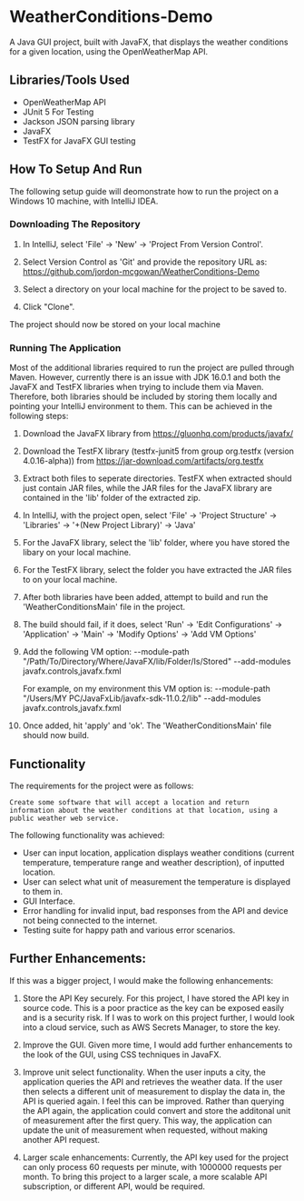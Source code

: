 # WeatherConditions-Demo
A Java GUI project, built with JavaFX, that displays the weather conditions for a given location, using the OpenWeatherMap API.

## Libraries/Tools Used

* OpenWeatherMap API
* JUnit 5 For Testing
* Jackson JSON parsing library
* JavaFX 
* TestFX for JavaFX GUI testing

## How To Setup And Run
The following setup guide will deomonstrate how to run the project on a Windows 10 machine, with IntelliJ IDEA.

### Downloading The Repository

  1) In IntelliJ, select 'File' -> 'New' -> 'Project From Version Control'.
  
  2) Select Version Control as 'Git' and provide the repository URL as: https://github.com/jordon-mcgowan/WeatherConditions-Demo
  
  3) Select a directory on your local machine for the project to be saved to.
  
  4) Click "Clone".
  
The project should now be stored on your local machine


### Running The Application
Most of the additional libraries required to run the project are pulled through Maven. However, currently there is an issue
with JDK 16.0.1 and both the JavaFX and TestFX libraries when trying to include them via Maven. Therefore, both libraries should
be included by storing them locally and pointing your IntelliJ environment to them. This can be achieved in the following steps:

  1) Download the JavaFX library from https://gluonhq.com/products/javafx/
  
  2) Download the TestFX library (testfx-junit5 from group org.testfx (version 4.0.16-alpha)) from https://jar-download.com/artifacts/org.testfx
  
  3) Extract both files to seperate directories. TestFX when extracted should just contain JAR files, while the JAR files for the JavaFX library are contained in the 'lib' folder of the extracted zip.
  
  4) In IntelliJ, with the project open, select 'File' -> 'Project Structure' -> 'Libraries' -> '+(New Project Library)' -> 'Java'
  
  5) For the JavaFX library, select the 'lib' folder, where you have stored the libary on your local machine.
  
  6) For the TestFX library, select the folder you have extracted the JAR files to on your local machine.
  
  7) After both libraries have been added, attempt to build and run the 'WeatherConditionsMain' file in the project. 
  
  8) The build should fail, if it does, select 'Run' -> 'Edit Configurations' -> 'Application' -> 'Main' -> 'Modify Options' -> 'Add VM Options'
  
  9) Add the following VM option:
     --module-path "/Path/To/Directory/Where/JavaFX/lib/Folder/Is/Stored" --add-modules javafx.controls,javafx.fxml 
     
     For example, on my environment this VM option is:
     --module-path "/Users/MY PC/JavaFxLib/javafx-sdk-11.0.2/lib" --add-modules javafx.controls,javafx.fxml 
     
  10) Once added, hit 'apply' and 'ok'. The 'WeatherConditionsMain' file should now build. 
  
  ## Functionality
  The requirements for the project were as follows:
  
    Create some software that will accept a location and return information about the weather conditions at that location, using a public weather web service.
    
  The following functionality was achieved:
  
  * User can input location, application displays weather conditions (current temperature, temperature range and weather description), of inputted location. 
  * User can select what unit of measurement the temperature is displayed to them in.
  * GUI Interface.
  * Error handling for invalid input, bad responses from the API and device not being connected to the internet.
  * Testing suite for happy path and various error scenarios.
  
  ## Further Enhancements:
  
  If this was a bigger project, I would make the following enhancements:
  
  1) Store the API Key securely. For this project, I have stored the API key in source code. This is a poor practice as the key can be exposed easily and is a security risk. If I
     was to work on this project further, I would look into a cloud service, such as AWS Secrets Manager, to store the key.
     
  2) Improve the GUI. Given more time, I would add further enhancements to the look of the GUI, using CSS techniques in JavaFX.
  
  3) Improve unit select functionality. When the user inputs a city, the application queries the API and retrieves the weather data. If the user then selects a different unit of measurement to display the data in,
     the API is queried again. I feel this can be improved. Rather than querying the API again, the application could convert and store the additonal unit of measurement after the first query. This way, the application
     can update the unit of measurement when requested, without making another API request.
  
  4) Larger scale enhancements: Currently, the API key used for the project can only process 60 requests per minute, with 1000000 requests per month. To bring this project to a larger scale, a more scalable API subscription,
     or different API, would be required.
  
